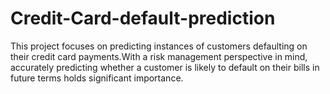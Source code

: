 # Credit-Card-default-prediction
This project focuses on predicting instances of customers defaulting on their credit card payments.With a risk management perspective in mind, accurately predicting whether a customer is likely to default on their bills in future terms holds significant importance.
